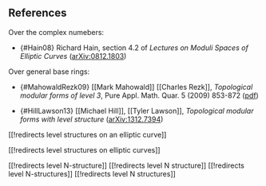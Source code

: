 


## References

Over the complex numebers:

* {#Hain08} Richard Hain, section 4.2 of _Lectures on Moduli Spaces of Elliptic Curves_ ([arXiv:0812.1803](http://arxiv.org/abs/0812.1803))

Over general base rings:

* {#MahowaldRezk09} [[Mark Mahowald]] [[Charles Rezk]], _Topological modular forms of level 3_, Pure Appl. Math. Quar. 5 (2009) 853-872 ([pdf](http://www.math.uiuc.edu/~rezk/tmf3-paper-final.pdf))

* {#HillLawson13} [[Michael Hill]], [[Tyler Lawson]], _Topological modular forms with level structure_ ([arXiv:1312.7394](http://arxiv.org/abs/1312.7394))

[[!redirects level structures on an elliptic curve]]

[[!redirects level structures on elliptic curves]]

[[!redirects level N-structure]]
[[!redirects level N structure]]
[[!redirects level N-structures]]
[[!redirects level N structures]]